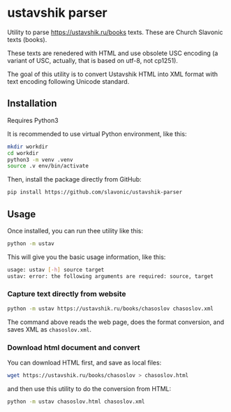 # ustavshik parser

Utility to parse https://ustavshik.ru/books texts. These are Church Slavonic texts (books).

These texts are renedered with HTML and use obsolete USC encoding (a variant of USC, actually, that is based on utf-8, not cp1251).

The goal of this utility is to convert Ustavshik HTML into XML format with text encoding
following Unicode standard.

## Installation

Requires Python3

It is recommended to use virtual Python environment, like this:

```bash
mkdir workdir
cd workdir
python3 -m venv .venv
source .v env/bin/activate
```

Then, install the package directly from GitHub:

```bash
pip install https://github.com/slavonic/ustavshik-parser
```

## Usage

Once installed, you can run thee utility like this:

```bash
python -m ustav
```

This will give you the basic usage information, like this:

```bash
usage: ustav [-h] source target
ustav: error: the following arguments are required: source, target
```

### Capture text directly from website

```bash
python -m ustav https://ustavshik.ru/books/chasoslov chasoslov.xml
```

The command above reads the web page, does the format conversion, and saves XML as `chasoslov.xml`.

### Download html document and convert

You can download HTML first, and save as local files:

```bash
wget https://ustavshik.ru/books/chasoslov > chasoslov.html
```

and then use this utility to do the conversion from HTML:

```bash
python -m ustav chasoslov.html chasoslov.xml
```
